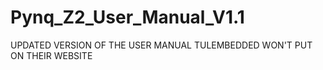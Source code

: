 # Pynq_Z2_User_Manual_V1.1
UPDATED VERSION OF THE USER MANUAL TULEMBEDDED WON'T PUT ON THEIR WEBSITE
